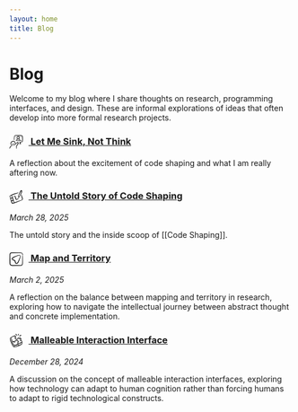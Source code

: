 ```yaml
---
layout: home
title: Blog
---
```


# Blog

Welcome to my blog where I share thoughts on research, programming interfaces, and design. These are informal explorations of ideas that often develop into more formal research projects.

<!-- ### <a href="/blog/semi-formal-programming" class="wiki-link"> <img src="/assets/images/icons/hold-code.svg" alt="Hold Code Icon" style="width: 24px; height: 24px; vertical-align: middle; margin-right: 10px;"> Semi-formal Programming</a>
*March 12, 2025*

An exploration of the middle ground between formal programming languages and natural language, examining how new interfaces can bridge this gap. -->

### <a href="/blog/let-me-sink" class="wiki-link"> <img src="/assets/images/icons/meeting-team-person.svg" alt="Meeting Team Person Icon" style="width: 24px; height: 24px; vertical-align: middle; margin-right: 10px;"> Let Me Sink, Not Think</a>
A reflection about the excitement of code shaping and what I am really aftering now.

### <a href="/blog/code-shaping" class="wiki-link"> <img src="/assets/images/icons/draw-pad.svg" alt="Draw Pad Icon" style="width: 24px; height: 24px; vertical-align: middle; margin-right: 10px;"> The Untold Story of Code Shaping</a>
*March 28, 2025*

The untold story and the inside scoop of [[Code Shaping]].
### <a href="/blog/map-and-territory" class="wiki-link"> <img src="/assets/images/icons/location-navigation.svg" alt="Location Navigation Icon" style="width: 24px; height: 24px; vertical-align: middle; margin-right: 10px;"> Map and Territory</a>
*March 2, 2025*

A reflection on the balance between mapping and territory in research, exploring how to navigate the intellectual journey between abstract thought and concrete implementation.

### <a href="/blog/malleable-interaction-interface" class="wiki-link"> <img src="/assets/images/icons/puzzle.svg" alt="Puzzle Icon" style="width: 24px; height: 24px; vertical-align: middle; margin-right: 10px;"> Malleable Interaction Interface</a>
*December 28, 2024*

A discussion on the concept of malleable interaction interfaces, exploring how technology can adapt to human cognition rather than forcing humans to adapt to rigid technological constructs.